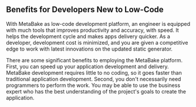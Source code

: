 ## Benefits for Developers New to Low-Code

With MetaBake as low-code development platform, an engineer is equipped with much tools that improves productivity and accuracy, with speed. It helps the development cycle and makes apps delivery quicker. As a developer, development cost is minimized, and you are given a competitive edge to work with latest innovations on the updated static generator.

There are some significant benefits to employing the MetaBake platform. First, you can speed up your application development and delivery. MetaBake development requires little to no coding, so it goes faster than traditional application development. Second, you don't necessarily need programmers to perform the work. You may be able to use the business expert who has the best understanding of the project's goals to create the application.

